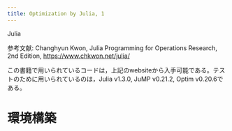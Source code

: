 ```yaml
---
title: Optimization by Julia, 1 
---
```



Julia

参考文献: Changhyun Kwon, Julia Programming for Operations Research, 2nd Edition, https://www.chkwon.net/julia/

この書籍で用いられているコードは，上記のwebsiteから入手可能である。テストのために用いられているのは，Julia v1.3.0, JuMP v0.21.2, Optim v0.20.6である。

# 環境構築

